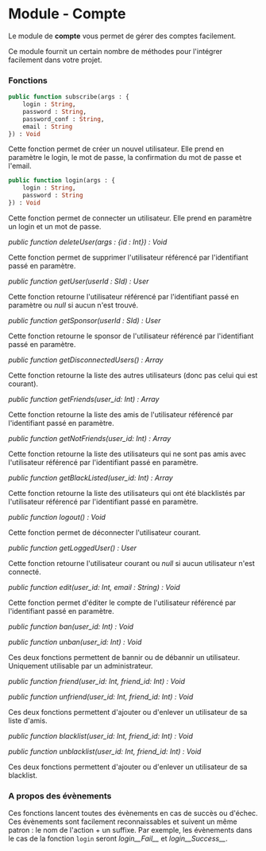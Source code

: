 Module - Compte
================

Le module de __compte__ vous permet de gérer des comptes facilement.

Ce module fournit un certain nombre de méthodes pour l'intégrer facilement dans votre projet.

### Fonctions

```Haxe
public function subscribe(args : {
    login : String,
    password : String,
    password_conf : String,
    email : String
}) : Void
```

Cette fonction permet de créer un nouvel utilisateur. Elle prend en paramètre le login, le mot de passe, la confirmation du mot de passe et l'email.

```Haxe
public function login(args : {
    login : String,
    password : String
}) : Void
```

Cette fonction permet de connecter un utilisateur. Elle prend en paramètre un login et un mot de passe.

*public function deleteUser(args : {id : Int}) : Void*

Cette fonction permet de supprimer l'utilisateur référencé par l'identifiant passé en paramètre.

*public function getUser(userId : SId) : User*

Cette fonction retourne l'utilisateur référencé par l'identifiant passé en paramètre ou *null* si aucun n'est trouvé.

*public function getSponsor(userId : SId) : User*

Cette fonction retourne le sponsor de l'utilisateur référencé par l'identifiant passé en paramètre.

*public function getDisconnectedUsers() : Array<User>*

Cette fonction retourne la liste des autres utilisateurs (donc pas celui qui est courant).

*public function getFriends(user_id: Int) : Array<User>*

Cette fonction retourne la liste des amis de l'utilisateur référencé par l'identifiant passé en paramètre.

*public function getNotFriends(user_id: Int) : Array<User>*

Cette fonction retourne la liste des utilisateurs qui ne sont pas amis avec l'utilisateur référencé par l'identifiant passé en paramètre.

*public function getBlackListed(user_id: Int) : Array<User>*

Cette fonction retourne la liste des utilisateurs qui ont été blacklistés par l'utilisateur référencé par l'identifiant passé en paramètre.

*public function logout() : Void*

Cette fonction permet de déconnecter l'utilisateur courant.

*public function getLoggedUser() : User*

Cette fonction retourne l'utilisateur courant ou *null* si aucun utilisateur n'est connecté.

*public function edit(user_id: Int, email : String) : Void*

Cette fonction permet d'éditer le compte de l'utilisateur référencé par l'identifiant passé en paramètre.

*public function ban(user_id: Int) : Void*

*public function unban(user_id: Int) : Void*

Ces deux fonctions permettent de bannir ou de débannir un utilisateur. Uniquement utilisable par un administrateur.

*public function friend(user_id: Int, friend_id: Int) : Void*

*public function unfriend(user_id: Int, friend_id: Int) : Void*

Ces deux fonctions permettent d'ajouter ou d'enlever un utilisateur de sa liste d'amis.

*public function blacklist(user_id: Int, friend_id: Int) : Void*

*public function unblacklist(user_id: Int, friend_id: Int) : Void*

Ces deux fonctions permettent d'ajouter ou d'enlever un utilisateur de sa blacklist.

### A propos des évènements

Ces fonctions lancent toutes des évènements en cas de succès ou d'échec. Ces évènements sont facilement reconnaissables et suivent un même patron : le nom de l'action + un suffixe. Par exemple, les évènements dans le cas de la fonction `login` seront *login__Fail__* et *login__Success__*.